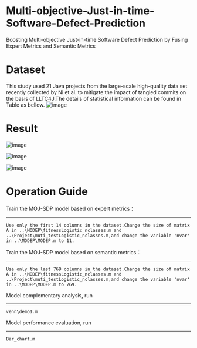 # Multi-objective-Just-in-time-Software-Defect-Prediction


Boosting Multi-objective Just-in-time Software Defect Prediction by Fusing Expert Metrics and Semantic Metrics




Dataset
========
This study used 21 Java projects from the large-scale high-quality data set recently collected by Ni et al. to mitigate the impact of tangled commits on the basis of LLTC4J.The details of statistical information  can be found in Table as bellow.
![image](https://user-images.githubusercontent.com/28954173/208235279-9b038a93-c8d3-4be7-bcb8-1921a1491eff.png)

Result
=============

![image](https://user-images.githubusercontent.com/28954173/208235311-e7d462f7-622b-4246-983f-86ca3c5568fb.png)


![image](https://user-images.githubusercontent.com/28954173/208235335-3c1e9905-27e1-4794-b949-1f3310690a2b.png)


![image](https://user-images.githubusercontent.com/28954173/208235346-13bb4e99-0b8d-4b89-b92d-7f3229cf4584.png)



Operation Guide
===================
Train the MOJ-SDP model based on expert metrics：<br>
_________
    Use only the first 14 columns in the dataset.Change the size of matrix A in ..\MODEP\fitnessLogistic_nclasses.m and ..\Project\muti_testLogistic_nclasses.m,and change the variable 'nvar' in ..\MODEP\MODEP.m to 11.
Train the MOJ-SDP model based on semantic metrics：<br>
__________
    Use only the last 769 columns in the dataset.Change the size of matrix A in ..\MODEP\fitnessLogistic_nclasses.m and ..\Project\muti_testLogistic_nclasses.m,and change the variable 'nvar' in ..\MODEP\MODEP.m to 769.

Model complementary analysis, run<br>
____________
    venn\demo1.m
Model performance evaluation, run<br>
____________
    Bar_chart.m
    
